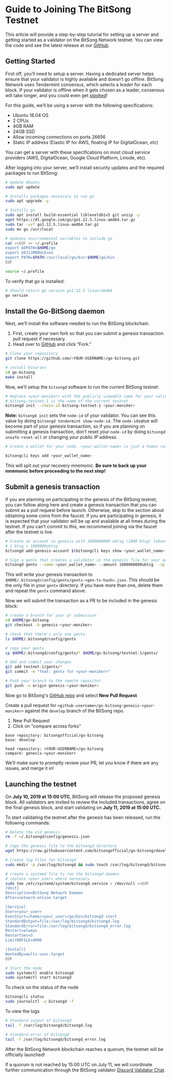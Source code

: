 # Guide to Joining The BitSong Testnet

This article will provide a step-by-step tutorial for setting up a server and getting started as a validator on the BitSong Network testnet. You can view the code and see the latest release at our [GitHub](https://github.com/bitsongofficial/go-bitsong).

## Getting Started

First off, you’ll need to setup a server. Having a dedicated server helps ensure that your validator is highly available and doesn’t go offline. BitSong Network uses Tendermint consensus, which selects a  _leader_  for each block. If your validator is offline when it gets chosen as a leader, consensus will take longer, and you could even get  [_slashed_](https://medium.com/coinmonks/cosmos-atom-staking-guide-4a4e703c998a)!

For this guide, we’ll be using a server with the following specifications:

-   Ubuntu 18.04 OS
-   2 CPUs
-   4GB RAM
-   24GB SSD
-   Allow incoming connections on ports 26656
-   Static IP address (Elastic IP for AWS, floating IP for DigitalOcean,  _etc_)

You can get a server with these specifications on most cloud service providers (AWS, DigitalOcean, Google Cloud Platform, Linode, etc).

After logging into your server, we’ll install security updates and the required packages to run BitSong:

```bash
# Update Ubuntu
sudo apt update

# Installs packages necessary to run go
sudo apt upgrade -y 

# Installs go
sudo apt install build-essential libleveldb1v5 git unzip -y
wget https://dl.google.com/go/go1.12.5.linux-amd64.tar.gz
sudo tar -xvf go1.12.5.linux-amd64.tar.gz
sudo mv go /usr/local

# Updates environmental variables to include go
cat <<EOF >> ~/.profile
export GOPATH=$HOME/go
export GO111MODULE=on
export PATH=$PATH:/usr/local/go/bin:$HOME/go/bin
EOF

source ~/.profile
```
To verify that go is installed:

```bash
# Should return go version go1.12.5 linux/amd64
go version
```

## Install the Go-BitSong daemon

Next, we’ll install the software needed to run the BitSong blockchain.
1) First, create your own fork so that you can submit a genesis transaction pull request if necessary.
2) Head over to [GitHub](https://github.com/bitsongofficial/go-bitsong) and click “Fork.”

```bash
# Clone your repository
git clone https://github.com/<YOUR-USERNAME>/go-bitsong.git

# install binaries
cd go-bitsong
make install
```

Now, we’ll setup the `bitsongd` software to run the current BitSong testnet:

```bash
# Replace <your-moniker> with the publicly viewable name for your validator.
# bitsong-testnet-1 is the name of the current testnet
bitsongd init --chain-id bitsong-testnet-1 <your-moniker>
```

**Note:** `bitsongd init` sets the `node-id` of your validator. You can see this value by doing `bitsongd tendermint show-node-id`. The `node-id`value will become part of your genesis transaction, so if you are planning on submitting a genesis transaction, don’t reset your `node-id` by doing `bitsongd unsafe-reset-all` or changing your public IP address.

```bash
# Create a wallet for your node. <your-wallet-name> is just a human readable name you can use to remember your wallet. It can be the same or different than your moniker.

bitsongcli keys add <your_wallet_name>
```
This will spit out your recovery mnemonic. 
**Be sure to back up your mnemonic before proceeding to the next step!**

## Submit a genesis transaction

If you are planning on participating in the genesis of the BitSong testnet, you can follow along here and create a genesis transaction that you can submit as a pull request before launch. Otherwise, skip to the section about obtaining some coins from the faucet. If you are participating in genesis, it is expected that your validator will be up and available at all times during the testnet. If you can’t commit to this, we recommend joining via the faucet after the testnet is live.

```bash
# Create an account in genesis with 1000000000 ubtsg (1000 btsg) tokens. Don't change the amount of ubtsg tokens so that we can have equal distribution among genesis participants.
# 1 btsg = 1000000ubtsg
bitsongd add-genesis-account $(bitsongcli keys show <your_wallet_name> -a) 1000000000ubtsg

# Sign a gentx that creates a validator in the genesis file for your account. Note to pass your public ip to the --ip flag.
bitsongd gentx --name <your_wallet_name> --amount 1000000000ubtsg --ip <your-public-ip>
```

This will write your genesis transaction to `$HOME/.bitsongd/config/gentx/gentx-<gen-tx-hash>.json`. This should be the only file in your `gentx` directory. If you have more than one, delete them and repeat the `gentx` command above.

Now we will submit the transaction as a PR to be included in the genesis block:

```bash
# create a branch for your pr submission
cd $HOME/go-bitsong
git checkout -b genesis-<your-moniker>

# check that there's only one gentx
ls $HOME/.bitsongd/config/gentx

# copy your gentx
cp $HOME/.bitsongd/config/gentx/* $HOME/go-bitsong/testnet-1/gentx/

# Add and commit your changes
git add testnet-1/gentx/*
git commit -m "feat: gentx for <your-moniker>"

# Push your branch to the remote repositor
git push -u origin genesis-<your-moniker>
```

Now go to BitSong's [GitHub repo](https://github.com/bitsongofficial/go-bitsong/pulls) and select **New Pull Request**

Create a pull request for `<github-username>/go-bitsong:genesis-<your-moniker>` against the `develop` branch of the BitSong repo.

1) New Pull Request
2) Click on "compare across forks"

```
base repository: bitsongofficial/go-bitsong
base: develop

head repository: <YOUR-USERNAME>/go-bitsong
compare: genesis-<your-moniker>
```

We’ll make sure to promptly review your PR, let you know if there are any issues, and merge it in!

## Launching the testnet

On **July 10, 2019 at 15:00 UTC**, BitSong will release the proposed genesis block. All validators are invited to review the included transactions, agree on the final genesis block, and start validating on **July 11, 2019 at 15:00 UTC.**

To start validating the testnet after the genesis has been released, run the following commands:

```bash
# Delete the old genesis
rm -f ~/.bitsongd/config/genesis.json

# Copy the genesis file to the bitsongd directory
wget https://raw.githubusercontent.com/bitsongofficial/go-bitsong/develop/testnet-1/genesis.json -P ~/.bitsongd/config

# Create log files for bitsongd
sudo mkdir -p /var/log/bitsongd && sudo touch /var/log/bitsongd/bitsongd.log && sudo touch /var/log/bitsongd/bitsongd_error.log

# create a systemd file to run the bitsongd daemon
# replace <your_user> where necessary
sudo tee /etc/systemd/system/bitsongd.service > /dev/null <<EOF
[Unit]
Description=BitSong Network Daemon
After=network-online.target

[Service]
User=<your_user>
ExecStart=/home/<your_user>/go/bin/bitsongd start
StandardOutput=file:/var/log/bitsongd/bitsongd.log
StandardError=file:/var/log/bitsongd/bitsongd_error.log
Restart=always
RestartSec=3
LimitNOFILE=4096

[Install]
WantedBy=multi-user.target
EOF

# Start the node
sudo systemctl enable bitsongd
sudo systemctl start bitsongd
```

To check on the status of the node

```bash
bitsongcli status
sudo journalctl -u bitsongd -f
```

To view the logs

```bash
# Standard output of bitsongd
tail -f /var/log/bitsongd/bitsongd.log

# Standard error of bitsongd
tail -f /var/log/bitsongd/bitsongd_error.log
```

After the BitSong Network blockchain reaches a quorum, the testnet will be officially launched!

If a quorum is not reached by 15:00 UTC on July 11, we will coordinate further communication through the BitSong validator [Discord Validator Chat](https://discord.gg/qSFUps6).